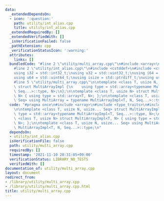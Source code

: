 ```yaml
---
data:
  _extendedDependsOn:
  - icon: ':question:'
    path: utility/int_alias.cpp
    title: utility/int_alias.cpp
  _extendedRequiredBy: []
  _extendedVerifiedWith: []
  _isVerificationFailed: false
  _pathExtension: cpp
  _verificationStatusIcon: ':warning:'
  attributes:
    links: []
  bundledCode: "#line 2 \"utility/multi_array.cpp\"\n#include <array>\n#include <type_traits>\n\
    #line 2 \"utility/int_alias.cpp\"\n#include <cstddef>\n#include <cstdint>\n\n\
    using i32 = std::int32_t;\nusing u32 = std::uint32_t;\nusing i64 = std::int64_t;\n\
    using u64 = std::uint64_t;\nusing isize = std::ptrdiff_t;\nusing usize = std::size_t;\n\
    #line 5 \"utility/multi_array.cpp\"\n\ntemplate <class T, usize N, usize... Seq>\
    \ struct MultiArrayImpl {\n    using type = std::array<typename MultiArrayImpl<T,\
    \ Seq...>::type, N>;\n};\n\ntemplate <class T, usize N> struct MultiArrayImpl<T,\
    \ N> { using type = std::array<T, N>; };\n\ntemplate <class T, usize N, usize...\
    \ Seq> using MultiArray = typename MultiArrayImpl<T, N, Seq...>::type;\n"
  code: "#pragma once\n#include <array>\n#include <type_traits>\n#include \"int_alias.cpp\"\
    \n\ntemplate <class T, usize N, usize... Seq> struct MultiArrayImpl {\n    using\
    \ type = std::array<typename MultiArrayImpl<T, Seq...>::type, N>;\n};\n\ntemplate\
    \ <class T, usize N> struct MultiArrayImpl<T, N> { using type = std::array<T,\
    \ N>; };\n\ntemplate <class T, usize N, usize... Seq> using MultiArray = typename\
    \ MultiArrayImpl<T, N, Seq...>::type;\n"
  dependsOn:
  - utility/int_alias.cpp
  isVerificationFile: false
  path: utility/multi_array.cpp
  requiredBy: []
  timestamp: '2021-11-10 20:31:05+09:00'
  verificationStatus: LIBRARY_NO_TESTS
  verifiedWith: []
documentation_of: utility/multi_array.cpp
layout: document
redirect_from:
- /library/utility/multi_array.cpp
- /library/utility/multi_array.cpp.html
title: utility/multi_array.cpp
---
```

